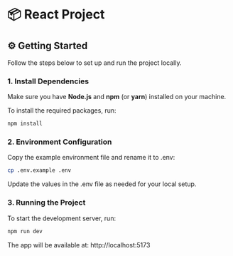 # 📦 React Project

## ⚙️ Getting Started

Follow the steps below to set up and run the project locally.

### 1. Install Dependencies

Make sure you have **Node.js** and **npm** (or **yarn**) installed on your machine.

To install the required packages, run:

```bash
npm install
```

### 2.  Environment Configuration
Copy the example environment file and rename it to .env:

```bash
cp .env.example .env
```
Update the values in the .env file as needed for your local setup.

### 3.  Running the Project
To start the development server, run:


```bash
npm run dev
```
The app will be available at: http://localhost:5173
